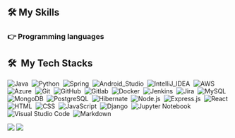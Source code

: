 <!--
**ranawareviraj/ranawareviraj** is a ✨ _special_ ✨ repository because its `README.md` (this file) appears on your GitHub profile.

Here are some ideas to get you started:

- 🔭 I’m currently working on ...
- 🌱 I’m currently learning ...
- 👯 I’m looking to collaborate on ...
- 🤔 I’m looking for help with ...
- 💬 Ask me about ...
- 📫 How to reach me: ...
- 😄 Pronouns: ...
- ⚡ Fun fact: ...
-->

## 🛠️ My Skills

### 👉 Programming languages
<div>

  ## 🛠️ &nbsp;My Tech Stacks
  
  ![Java](https://img.shields.io/badge/-Java-ED8B00?style=flat&logo=openjdk)&nbsp;
  ![Python](https://img.shields.io/badge/-Python-0D1117?style=flat&logo=python)&nbsp;
  ![Spring](https://img.shields.io/badge/Spring-6DB33F?-0D1117?style=flat&logo=spring)&nbsp;
  ![Android_Studio](https://img.shields.io/badge/Android_Studio-3DDC84?style=flat&logo=android-studio)&nbsp;
  ![IntelliJ_IDEA](https://img.shields.io/badge/IntelliJ_IDEA-000000.svg?style=flat&logo=intellij-idea&logoColor=white)&nbsp;
  ![AWS](https://img.shields.io/badge/Amazon_AWS-232F3E?style=flat&logo=amazon-aws&logoColor=white)&nbsp;
  ![Azure](https://img.shields.io/badge/Microsoft_Azure-0089D6?style=flat&logo=microsoft-azure&logoColor=white)&nbsp;
  ![Git](https://img.shields.io/badge/-Git-0D1117?style=flat&logo=git)&nbsp;
  ![GitHub](https://img.shields.io/badge/-GitHub-0D1117?style=flat&logo=github)&nbsp;
  ![Gitlab](https://img.shields.io/badge/-Gitlab-0D1117?style=flat&logo=gitlab)&nbsp;
  ![Docker](https://img.shields.io/badge/-Docker-0D1117?style=flat&logo=docker)&nbsp;
  ![Jenkins](https://img.shields.io/badge/Jenkins-D24939?style=flat&logo=Jenkins&logoColor=white)&nbsp;
  ![Jira](https://img.shields.io/badge/Jira-0052CC?style=flat&logo=Jira&logoColor=white)&nbsp;
  ![MySQL](https://img.shields.io/badge/MySQL-00000F?style=flat&logo=mysql&logoColor=white)&nbsp;
  ![MongoDB](https://img.shields.io/badge/MongoDB-4EA94B?style=flat&logo=mongodb&logoColor=white)&nbsp;
  ![PostgreSQL](https://img.shields.io/badge/-PostgreSQL-0D1117?style=flat&logo=postgresql)&nbsp;
  ![Hibernate](https://img.shields.io/badge/Hibernate-59666C?style=flat&logo=Hibernate&logoColor=white)&nbsp;
  ![Node.js](https://img.shields.io/badge/-Node.js-0D1117?style=flat&logo=node.js)&nbsp;
  ![Express.js](https://img.shields.io/badge/Express.js-404D59style=flat)&nbsp;
  ![React](https://img.shields.io/badge/React-20232A?style=flat&logo=react&logoColor=61DAFB)&nbsp;
  ![HTML](https://img.shields.io/badge/-HTML-0D1117?style=flat&logo=HTML5)&nbsp;
  ![CSS](https://img.shields.io/badge/-CSS-0D1117?style=flat&logo=CSS3&logoColor=1572B6)&nbsp;
  ![JavaScript](https://img.shields.io/badge/-JavaScript-0D1117?style=flat&logo=javascript)&nbsp;
  ![Django](https://img.shields.io/badge/-Django-0D1117?style=flat&logo=django)&nbsp;
  ![Jupyter Notebook](https://img.shields.io/badge/-Jupyter%20Notebook-0D1117?style=flat&logo=jupyter)&nbsp;
  ![Visual Studio Code](https://img.shields.io/badge/-VS%20Code-0D1117?style=flat&logo=visual-studio-code&logoColor=007ACC)&nbsp;
  ![Markdown](https://img.shields.io/badge/-Markdown-0D1117?style=flat&logo=markdown)
</div>

![](http://github-profile-summary-cards.vercel.app/api/cards/repos-per-language?username=ranawareviraj&theme=default)
![](http://github-profile-summary-cards.vercel.app/api/cards/stats?username=ranawareviraj&theme=default)
